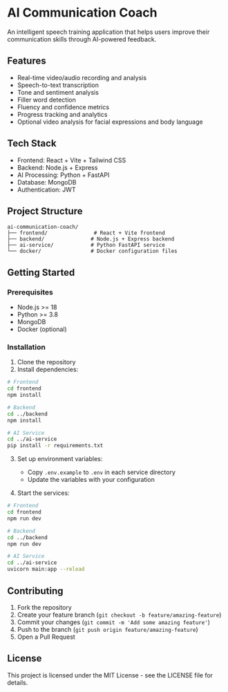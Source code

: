 # AI Communication Coach

An intelligent speech training application that helps users improve their communication skills through AI-powered feedback.

## Features

- Real-time video/audio recording and analysis
- Speech-to-text transcription
- Tone and sentiment analysis
- Filler word detection
- Fluency and confidence metrics
- Progress tracking and analytics
- Optional video analysis for facial expressions and body language

## Tech Stack

- Frontend: React + Vite + Tailwind CSS
- Backend: Node.js + Express
- AI Processing: Python + FastAPI
- Database: MongoDB
- Authentication: JWT

## Project Structure

```
ai-communication-coach/
├── frontend/               # React + Vite frontend
├── backend/               # Node.js + Express backend
├── ai-service/            # Python FastAPI service
└── docker/                # Docker configuration files
```

## Getting Started

### Prerequisites

- Node.js >= 18
- Python >= 3.8
- MongoDB
- Docker (optional)

### Installation

1. Clone the repository
2. Install dependencies:

```bash
# Frontend
cd frontend
npm install

# Backend
cd ../backend
npm install

# AI Service
cd ../ai-service
pip install -r requirements.txt
```

3. Set up environment variables:
   - Copy `.env.example` to `.env` in each service directory
   - Update the variables with your configuration

4. Start the services:

```bash
# Frontend
cd frontend
npm run dev

# Backend
cd ../backend
npm run dev

# AI Service
cd ../ai-service
uvicorn main:app --reload
```

## Contributing

1. Fork the repository
2. Create your feature branch (`git checkout -b feature/amazing-feature`)
3. Commit your changes (`git commit -m 'Add some amazing feature'`)
4. Push to the branch (`git push origin feature/amazing-feature`)
5. Open a Pull Request

## License

This project is licensed under the MIT License - see the LICENSE file for details.
